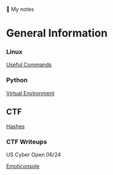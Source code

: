 :page_with_curl: My notes
<h1>General Information</h1>
	<h3>Linux</h3>
	
[Useful Commands](General/Linux/Useful.md)

<h3>Python</h3>

[Virtual Environment](General/Python/venv.md)


<h2>CTF</h2>

[Hashes](CTF/Hashing/Hash.md)

<h3>CTF Writeups</h3>
US Cyber Open 06/24

[Emoticonsole](Upload/WriteUPs/Emoticonsole.md)
